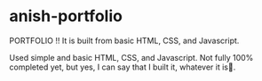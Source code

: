 # anish-portfolio
PORTFOLIO !!
It is built from basic HTML, CSS, and Javascript.

Used simple and basic HTML, CSS, and Javascript.
Not fully 100% completed yet, but yes, I can say that I built it, whatever it is🙂.
